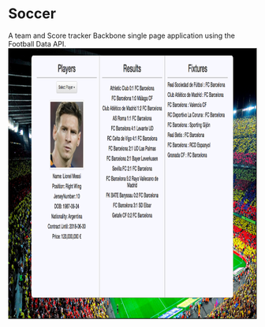 # Soccer
A team and Score tracker Backbone single page application using the Football Data API.
<img src="site/images/screenshots/shot_readme.png" width="900px" height="550px">
